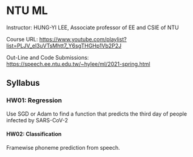 # NTU ML

Instructor: HUNG-YI LEE, Associate professor of EE and CSIE of NTU

Course URL: https://www.youtube.com/playlist?list=PLJV_el3uVTsMhtt7_Y6sgTHGHp1Vb2P2J

Out-Line and Code Submissions: https://speech.ee.ntu.edu.tw/~hylee/ml/2021-spring.html



## Syllabus

### HW01: Regression

Use SGD or Adam to find a function that predicts the third day of people infected by SARS-CoV-2

#### HW02: Classification

Framewise phoneme prediction from speech.

